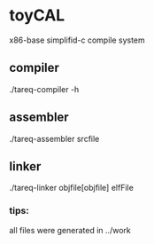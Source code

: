 # toyCAL
x86-base simplifid-c compile system

## compiler
./tareq-compiler -h

## assembler
./tareq-assembler srcfile

## linker
./tareq-linker objfile[objfile] elfFile 

### tips:
all files were generated in ../work
